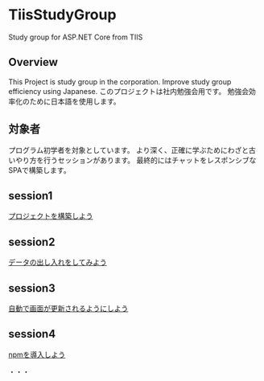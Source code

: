# TiisStudyGroup

Study group for ASP.NET Core from TIIS

## Overview

This Project is study group in the corporation.
Improve study group efficiency using Japanese.
このプロジェクトは社内勉強会用です。
勉強会効率化のために日本語を使用します。

## 対象者

プログラム初学者を対象としています。
より深く、正確に学ぶためにわざと古いやり方を行うセッションがあります。
最終的にはチャットをレスポンシブなSPAで構築します。

## session1

[プロジェクトを構築しよう](documents/session1.md)

## session2

[データの出し入れをしてみよう](documents/session2.md)

## session3

[自動で画面が更新されるようにしよう](documents/session3.md)

## session4

[npmを導入しよう](documents/session4.md)

・・・

